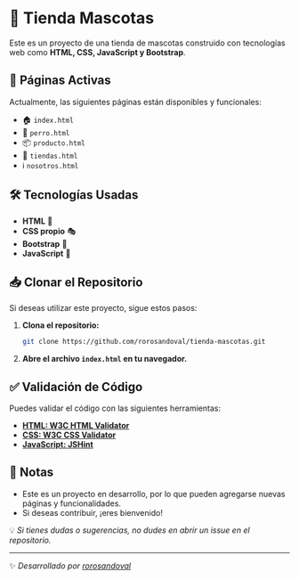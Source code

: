 # 🐾 Tienda Mascotas  

Este es un proyecto de una tienda de mascotas construido con tecnologías web como **HTML, CSS, JavaScript y Bootstrap**.  

## 🚀 Páginas Activas  

Actualmente, las siguientes páginas están disponibles y funcionales:  
- 🏠 `index.html`  
- 🐶 `perro.html`
- 📦 `producto.html` 
- 🏬 `tiendas.html`  
- ℹ️ `nosotros.html`  
 
## 🛠 Tecnologías Usadas 

- **HTML** 📄
- **CSS propio** 🎭 
- **Bootstrap** 🎨  
- **JavaScript** 🧩  


## 📥 Clonar el Repositorio  

Si deseas utilizar este proyecto, sigue estos pasos:  

1. **Clona el repositorio:**  
   ```sh
   git clone https://github.com/rorosandoval/tienda-mascotas.git

2. **Abre el archivo `index.html`  en tu navegador.**


## ✅ Validación de Código  
Puedes validar el código con las siguientes herramientas:  
- **[HTML: W3C HTML Validator](https://validator.w3.org/)**  
- **[CSS: W3C CSS Validator](https://jigsaw.w3.org/css-validator/)**  
- **[JavaScript: JSHint](https://jshint.com/)**  

## 📌 Notas  
- Este es un proyecto en desarrollo, por lo que pueden agregarse nuevas páginas y funcionalidades.  
- Si deseas contribuir, ¡eres bienvenido!  

💡 _Si tienes dudas o sugerencias, no dudes en abrir un issue en el repositorio._  

---

✨ _Desarrollado por [rorosandoval](https://github.com/rorosandoval)_  
